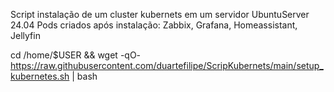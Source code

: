 Script instalação de um cluster kubernets em um servidor UbuntuServer 24.04 Pods criados após instalação: Zabbix, Grafana, Homeassistant, Jellyfin

cd /home/$USER && wget -qO- https://raw.githubusercontent.com/duartefilipe/ScripKubernets/main/setup_kubernetes.sh | bash
